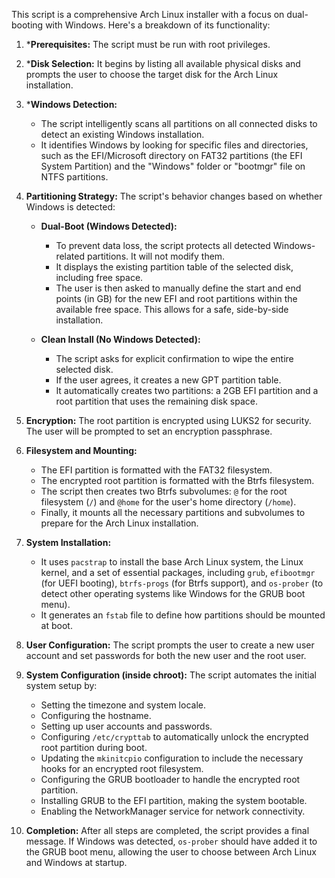 This script is a comprehensive Arch Linux installer with a focus on dual-booting with Windows. Here's a breakdown of its functionality:

1.  ***Prerequisites:** The script must be run with root privileges.

2.  ***Disk Selection:** It begins by listing all available physical disks and prompts the user to choose the target disk for the Arch Linux installation.

3.  ***Windows Detection:**
    *   The script intelligently scans all partitions on all connected disks to detect an existing Windows installation.
    *   It identifies Windows by looking for specific files and directories, such as the EFI/Microsoft directory on FAT32 partitions (the EFI System Partition) and the "Windows" folder or "bootmgr" file on NTFS partitions.

4.  **Partitioning Strategy:** The script's behavior changes based on whether Windows is detected:

    *   **Dual-Boot (Windows Detected):**
        *   To prevent data loss, the script protects all detected Windows-related partitions. It will not modify them.
        *   It displays the existing partition table of the selected disk, including free space.
        *   The user is then asked to manually define the start and end points (in GB) for the new EFI and root partitions within the available free space. This allows for a safe, side-by-side installation.

    *   **Clean Install (No Windows Detected):**
        *   The script asks for explicit confirmation to wipe the entire selected disk.
        *   If the user agrees, it creates a new GPT partition table.
        *   It automatically creates two partitions: a 2GB EFI partition and a root partition that uses the remaining disk space.

5.  **Encryption:** The root partition is encrypted using LUKS2 for security. The user will be prompted to set an encryption passphrase.

6.  **Filesystem and Mounting:**
    *   The EFI partition is formatted with the FAT32 filesystem.
    *   The encrypted root partition is formatted with the Btrfs filesystem.
    *   The script then creates two Btrfs subvolumes: `@` for the root filesystem (`/`) and `@home` for the user's home directory (`/home`).
    *   Finally, it mounts all the necessary partitions and subvolumes to prepare for the Arch Linux installation.

7.  **System Installation:**
    *   It uses `pacstrap` to install the base Arch Linux system, the Linux kernel, and a set of essential packages, including `grub`, `efibootmgr` (for UEFI booting), `btrfs-progs` (for Btrfs support), and `os-prober` (to detect other operating systems like Windows for the GRUB boot menu).
    *   It generates an `fstab` file to define how partitions should be mounted at boot.

8.  **User Configuration:** The script prompts the user to create a new user account and set passwords for both the new user and the root user.

9.  **System Configuration (inside chroot):** The script automates the initial system setup by:
    *   Setting the timezone and system locale.
    *   Configuring the hostname.
    *   Setting up user accounts and passwords.
    *   Configuring `/etc/crypttab` to automatically unlock the encrypted root partition during boot.
    *   Updating the `mkinitcpio` configuration to include the necessary hooks for an encrypted root filesystem.
    *   Configuring the GRUB bootloader to handle the encrypted root partition.
    *   Installing GRUB to the EFI partition, making the system bootable.
    *   Enabling the NetworkManager service for network connectivity.

10. **Completion:** After all steps are completed, the script provides a final message. If Windows was detected, `os-prober` should have added it to the GRUB boot menu, allowing the user to choose between Arch Linux and Windows at startup.
